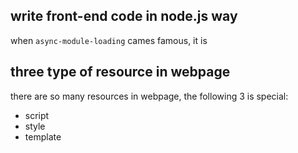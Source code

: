 ## write front-end code in node.js way

when `async-module-loading` cames famous, it is

## three type of resource in webpage

there are so many resources in webpage, the following 3 is special:

* script
* style
* template


